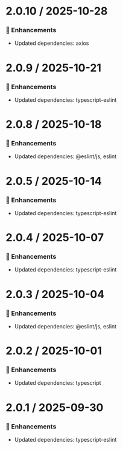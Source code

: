 # 2.0.10 / 2025-10-28

### :tada: Enhancements
- Updated dependencies: axios

# 2.0.9 / 2025-10-21

### :tada: Enhancements
- Updated dependencies: typescript-eslint

# 2.0.8 / 2025-10-18

### :tada: Enhancements
- Updated dependencies: @eslint/js, eslint

# 2.0.5 / 2025-10-14

### :tada: Enhancements
- Updated dependencies: typescript-eslint

# 2.0.4 / 2025-10-07

### :tada: Enhancements
- Updated dependencies: typescript-eslint

# 2.0.3 / 2025-10-04

### :tada: Enhancements
- Updated dependencies: @eslint/js, eslint

# 2.0.2 / 2025-10-01

### :tada: Enhancements
- Updated dependencies: typescript

# 2.0.1 / 2025-09-30

### :tada: Enhancements
- Updated dependencies: typescript-eslint

